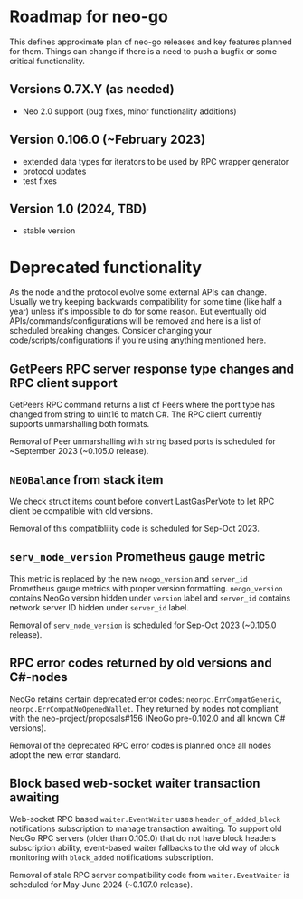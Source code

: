 # Roadmap for neo-go

This defines approximate plan of neo-go releases and key features planned for
them. Things can change if there is a need to push a bugfix or some critical
functionality.

## Versions 0.7X.Y (as needed)
* Neo 2.0 support (bug fixes, minor functionality additions)

## Version 0.106.0 (~February 2023)
 * extended data types for iterators to be used by RPC wrapper generator
 * protocol updates
 * test fixes

## Version 1.0 (2024, TBD)
 * stable version

# Deprecated functionality

As the node and the protocol evolve some external APIs can change. Usually we
try keeping backwards compatibility for some time (like half a year) unless
it's impossible to do for some reason. But eventually old
APIs/commands/configurations will be removed and here is a list of scheduled
breaking changes. Consider changing your code/scripts/configurations if you're
using anything mentioned here.

## GetPeers RPC server response type changes and RPC client support

GetPeers RPC command returns a list of Peers where the port type has changed from 
string to uint16 to match C#. The RPC client currently supports unmarshalling both
formats. 

Removal of Peer unmarshalling with string based ports is scheduled for ~September 2023
(~0.105.0 release).

## `NEOBalance` from stack item
 
We check struct items count before convert LastGasPerVote to let RPC client be compatible with
old versions.

Removal of this compatiblility code is scheduled for Sep-Oct 2023.

## `serv_node_version` Prometheus gauge metric

This metric is replaced by the new `neogo_version` and `server_id` Prometheus gauge
metrics with proper version formatting. `neogo_version` contains NeoGo version
hidden under `version` label and `server_id` contains network server ID hidden
under `server_id` label.

Removal of `serv_node_version` is scheduled for Sep-Oct 2023 (~0.105.0 release).

## RPC error codes returned by old versions and C#-nodes 

NeoGo retains certain deprecated error codes: `neorpc.ErrCompatGeneric`, 
`neorpc.ErrCompatNoOpenedWallet`. They returned by nodes not compliant with the 
neo-project/proposals#156 (NeoGo pre-0.102.0 and all known C# versions).

Removal of the deprecated RPC error codes is planned once all nodes adopt the new error standard.

## Block based web-socket waiter transaction awaiting

Web-socket RPC based `waiter.EventWaiter` uses `header_of_added_block` notifications
subscription to manage transaction awaiting. To support old NeoGo RPC servers
(older than 0.105.0) that do not have block headers subscription ability,
event-based waiter fallbacks to the old way of block monitoring with
`block_added` notifications subscription.

Removal of stale RPC server compatibility code from `waiter.EventWaiter` is
scheduled for May-June 2024 (~0.107.0 release).